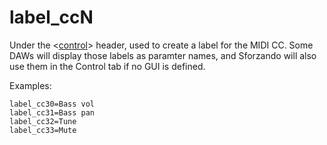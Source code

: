 # label_ccN

Under the <[control](/headers/control)> header,
used to create a label for the MIDI CC.
Some DAWs will display those labels as paramter names, and Sforzando will also
use them in the Control tab if no GUI is defined.

Examples:

```
label_cc30=Bass vol
label_cc31=Bass pan
label_cc32=Tune
label_cc33=Mute
```
